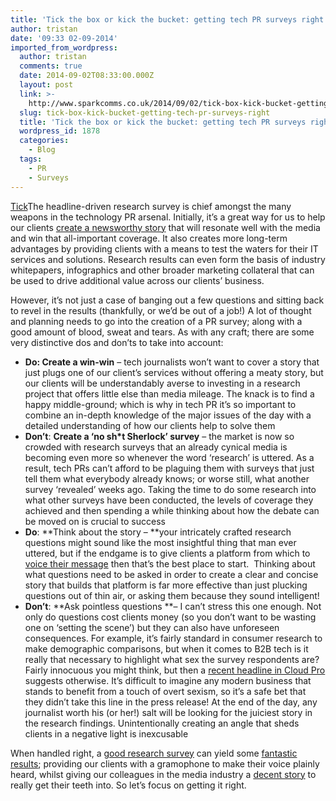 ```yaml
---
title: 'Tick the box or kick the bucket: getting tech PR surveys right'
author: tristan
date: '09:33 02-09-2014'
imported_from_wordpress:
  author: tristan
  comments: true
  date: 2014-09-02T08:33:00.000Z
  layout: post
  link: >-
    http://www.sparkcomms.co.uk/2014/09/02/tick-box-kick-bucket-getting-tech-pr-surveys-right/
  slug: tick-box-kick-bucket-getting-tech-pr-surveys-right
  title: 'Tick the box or kick the bucket: getting tech PR surveys right'
  wordpress_id: 1878
  categories:
    - Blog
  tags:
    - PR
    - Surveys
---
```


[Tick](Tick-300x300.png)The headline-driven research survey is chief amongst the many weapons in the technology PR arsenal. Initially, it’s a great way for us to help our clients [create a newsworthy story](http://news.bbc.co.uk/1/hi/business/8325865.stm) that will resonate well with the media and win that all-important coverage. It also creates more long-term advantages by providing clients with a means to test the waters for their IT services and solutions. Research results can even form the basis of industry whitepapers, infographics and other broader marketing collateral that can be used to drive additional value across our clients’ business.

However, it’s not just a case of banging out a few questions and sitting back to revel in the results (thankfully, or we’d be out of a job!) A lot of thought and planning needs to go into the creation of a PR survey; along with a good amount of blood, sweat and tears. As with any craft; there are some very distinctive dos and don’ts to take into account:

  * **Do: Create a win-win** – tech journalists won’t want to cover a story that just plugs one of our client’s services without offering a meaty story, but our clients will be understandably averse to investing in a research project that offers little else than media mileage. The knack is to find a happy middle-ground; which is why in tech PR it’s so important to combine an in-depth knowledge of the major issues of the day with a detailed understanding of how our clients help to solve them
  * **Don’t**: **Create a ‘no sh*t Sherlock’ survey** – the market is now so crowded with research surveys that an already cynical media is becoming even more so whenever the word ‘research’ is uttered. As a result, tech PRs can’t afford to be plaguing them with surveys that just tell them what everybody already knows; or worse still, what another survey ‘revealed’ weeks ago. Taking the time to do some research into what other surveys have been conducted, the levels of coverage they achieved and then spending a while thinking about how the debate can be moved on is crucial to success
  * **Do**: **Think about the story – **your intricately crafted research questions might sound like the most insightful thing that man ever uttered, but if the endgame is to give clients a platform from which to [voice their message](http://business-technology.co.uk/2014/02/it-turning-to-the-cloud-to-contain-costs/) then that’s the best place to start.  Thinking about what questions need to be asked in order to create a clear and concise story that builds that platform is far more effective than just plucking questions out of thin air, or asking them because they sound intelligent!
  * **Don’t**: **Ask pointless questions **– I can’t stress this one enough. Not only do questions cost clients money (so you don’t want to be wasting one on ‘setting the scene’) but they can also have unforeseen consequences. For example, it’s fairly standard in consumer research to make demographic comparisons, but when it comes to B2B tech is it really that necessary to highlight what sex the survey respondents are? Fairly innocuous you might think, but then a [recent headline in Cloud Pro](http://www.cloudpro.co.uk/cloud-essentials/cloud-security/4351/should-women-be-allowed-to-use-cloud-services) suggests otherwise. It’s difficult to imagine any modern business that stands to benefit from a touch of overt sexism, so it’s a safe bet that they didn’t take this line in the press release! At the end of the day, any journalist worth his (or her!) salt will be looking for the juiciest story in the research findings. Unintentionally creating an angle that sheds clients in a negative light is inexcusable

When handled right, a [good research survey](http://www.techradar.com/news/computing/mainframe-skills-shortage-tackling-a-crisis-1247458) can yield some [fantastic results](http://business-reporter.co.uk/2014/06/customers-find-uk-contact-centres-unnecessarily-stressful/); providing our clients with a gramophone to make their voice plainly heard, whilst giving our colleagues in the media industry a [decent story](http://raconteur.net/technology/new-cloud-on-horizon-but-forecast-is-good) to really get their teeth into. So let’s focus on getting it right.
